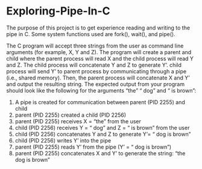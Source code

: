 # Exploring-Pipe-In-C
The purpose of this project is to get experience reading and writing to the pipe in C. Some system functions  used are fork(), wait(), and pipe().

The C program will accept three strings from the user as command line arguments (for example, X, Y and Z). The program will create a parent and child where the
parent process will read X and the child process will read Y and Z. The child process will concatenate Y and Z to generate Y’. child process will send Y’ to
parent process by communicating through a pipe (i.e., shared memory). Then, the parent process will concatenate X and Y’ and output the resulting string.
The expected output from your program should look like the following for the arguments “the” “ dog” and “ is brown”:

1. A pipe is created for communication between parent (PID 2255) and child
2. parent (PID 2255) created a child (PID 2256)
3. parent (PID 2255) receives X = “the” from the user
4. child (PID 2256) receives Y = “ dog” and Z = “ is brown” from the user
5. child (PID 2256) concatenates Y and Z to generate Y’= “ dog is brown”
6. child (PID 2256) writes Y’ into the pipe
7. parent (PID 2255) reads Y’ from the pipe (Y’ = “ dog is brown”)
8. parent (PID 2255) concatenates X and Y’ to generate the string: “the dog is brown”
